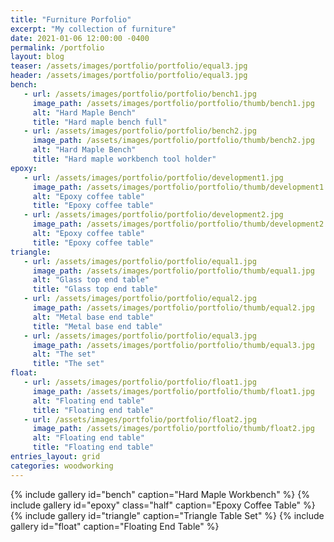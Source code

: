```yaml
---
title: "Furniture Porfolio"
excerpt: "My collection of furniture"
date: 2021-01-06 12:00:00 -0400
permalink: /portfolio
layout: blog
teaser: /assets/images/portfolio/portfolio/equal3.jpg
header: /assets/images/portfolio/portfolio/equal3.jpg
bench:
   - url: /assets/images/portfolio/portfolio/bench1.jpg
     image_path: /assets/images/portfolio/portfolio/thumb/bench1.jpg
     alt: "Hard Maple Bench"
     title: "Hard maple bench full"
   - url: /assets/images/portfolio/portfolio/bench2.jpg
     image_path: /assets/images/portfolio/portfolio/thumb/bench2.jpg
     alt: "Hard Maple Bench"
     title: "Hard maple workbench tool holder"
epoxy:
   - url: /assets/images/portfolio/portfolio/development1.jpg
     image_path: /assets/images/portfolio/portfolio/thumb/development1.jpg
     alt: "Epoxy coffee table"
     title: "Epoxy coffee table"
   - url: /assets/images/portfolio/portfolio/development2.jpg
     image_path: /assets/images/portfolio/portfolio/thumb/development2.jpg
     alt: "Epoxy coffee table"
     title: "Epoxy coffee table"
triangle:
   - url: /assets/images/portfolio/portfolio/equal1.jpg
     image_path: /assets/images/portfolio/portfolio/thumb/equal1.jpg
     alt: "Glass top end table"
     title: "Glass top end table"
   - url: /assets/images/portfolio/portfolio/equal2.jpg
     image_path: /assets/images/portfolio/portfolio/thumb/equal2.jpg
     alt: "Metal base end table"
     title: "Metal base end table"
   - url: /assets/images/portfolio/portfolio/equal3.jpg
     image_path: /assets/images/portfolio/portfolio/thumb/equal3.jpg
     alt: "The set"
     title: "The set"
float:
   - url: /assets/images/portfolio/portfolio/float1.jpg
     image_path: /assets/images/portfolio/portfolio/thumb/float1.jpg
     alt: "Floating end table"
     title: "Floating end table"
   - url: /assets/images/portfolio/portfolio/float2.jpg
     image_path: /assets/images/portfolio/portfolio/thumb/float2.jpg
     alt: "Floating end table"
     title: "Floating end table"
entries_layout: grid
categories: woodworking
---
```


{% include gallery id="bench" caption="Hard Maple Workbench" %}
{% include gallery id="epoxy" class="half" caption="Epoxy Coffee Table" %}
{% include gallery id="triangle" caption="Triangle Table Set" %}
{% include gallery id="float" caption="Floating End Table" %}
